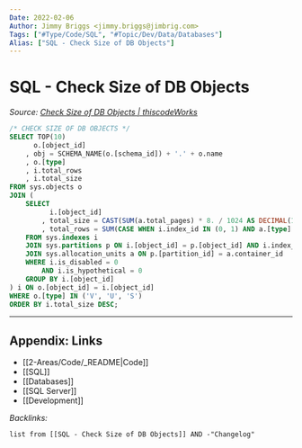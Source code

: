 ```yaml
---
Date: 2022-02-06
Author: Jimmy Briggs <jimmy.briggs@jimbrig.com>
Tags: ["#Type/Code/SQL", "#Topic/Dev/Data/Databases"]
Alias: ["SQL - Check Size of DB Objects"]
---
```


# SQL - Check Size of DB Objects

*Source: [Check Size of DB Objects | thiscodeWorks](https://www.thiscodeworks.com/61faf29db783be0015bbaf7f)*

```SQL
/* CHECK SIZE OF DB OBJECTS */
SELECT TOP(10)
      o.[object_id]
    , obj = SCHEMA_NAME(o.[schema_id]) + '.' + o.name
    , o.[type]
    , i.total_rows
    , i.total_size
FROM sys.objects o
JOIN (
    SELECT
          i.[object_id]
        , total_size = CAST(SUM(a.total_pages) * 8. / 1024 AS DECIMAL(18,2))
        , total_rows = SUM(CASE WHEN i.index_id IN (0, 1) AND a.[type] = 1 THEN p.[rows] END)
    FROM sys.indexes i
    JOIN sys.partitions p ON i.[object_id] = p.[object_id] AND i.index_id = p.index_id
    JOIN sys.allocation_units a ON p.[partition_id] = a.container_id
    WHERE i.is_disabled = 0
        AND i.is_hypothetical = 0
    GROUP BY i.[object_id]
) i ON o.[object_id] = i.[object_id]
WHERE o.[type] IN ('V', 'U', 'S')
ORDER BY i.total_size DESC;
```


***

## Appendix: Links

- [[2-Areas/Code/_README|Code]]
- [[SQL]]
- [[Databases]]
- [[SQL Server]]
- [[Development]]

*Backlinks:*

```dataview
list from [[SQL - Check Size of DB Objects]] AND -"Changelog"
```